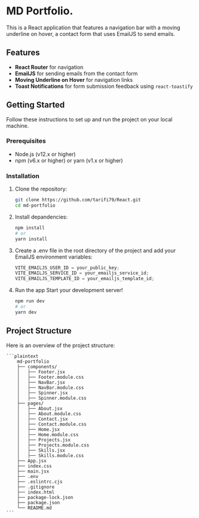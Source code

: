 # MD Portfolio.

This is a React application that features a navigation bar with a moving underline on hover, a contact form that uses EmailJS to send emails.

## Features

- **React Router** for navigation
- **EmailJS** for sending emails from the contact form
- **Moving Underline on Hover** for navigation links
- **Toast Notifications** for form submission feedback using `react-toastify`

## Getting Started

Follow these instructions to set up and run the project on your local machine.

### Prerequisites

- Node.js (v12.x or higher)
- npm (v6.x or higher) or yarn (v1.x or higher)

### Installation

1. Clone the repository:

   ```sh
   git clone https://github.com/tarifi79/React.git
   cd md-portfolio
   ```

2. Install depandencies:

   ```sh
   npm install
   # or
   yarn install
   ```

3. Create a .env file in the root directory of the project and add your EmailJS environment variables:

   ```js
   VITE_EMAILJS_USER_ID = your_public_key;
   VITE_EMAILJS_SERVICE_ID = your_emailjs_service_id;
   VITE_EMAILJS_TEMPLATE_ID = your_emailjs_template_id;
   ```

4. Run the app
   Start your development server!

   ```sh
   npm run dev
   # or
   yarn dev

   ```

## Project Structure

Here is an overview of the project structure:

    ```plaintext
        md-portfolio
        ├── components/
        │   ├── Footer.jsx
        │   ├── Footer.module.css
        │   ├── NavBar.jsx
        │   ├── NavBar.module.css
        │   ├── Spinner.jsx
        │   ├── Spinner.module.css
        ├── pages/
        │   ├── About.jsx
        │   ├── About.module.css
        │   ├── Contact.jsx
        │   ├── Contact.module.css
        │   ├── Home.jsx
        │   ├── Home.module.css
        │   ├── Projects.jsx
        │   ├── Projects.module.css
        │   ├── Skills.jsx
        │   ├── Skills.module.css
        ├── App.jsx
        ├── index.css
        ├── main.jsx
        ├── .env
        ├── .eslintrc.cjs
        ├── .gitignore
        ├── index.html
        ├── package-lock.json
        ├── package.json
        └── README.md
    ```
